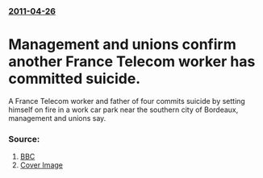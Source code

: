 ### [2011-04-26](/news/2011/04/26/index.md)

# Management and unions confirm another France Telecom worker has committed suicide. 

A France Telecom worker and father of four commits suicide by setting himself on fire in a work car park near the southern city of Bordeaux, management and unions say.


### Source:

1. [BBC](http://www.bbc.co.uk/news/world-europe-13204168)
1. [Cover Image](http://ichef.bbci.co.uk/news/1024/media/images/52356000/jpg/_52356992_011835643-1.jpg)
